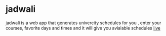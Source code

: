 # jadwali

jadwali is a web app that generates univercity schedules for you , enter your courses, favorite days and times 
and it will give you avialable schedules
[live](https://www.jadwalii.tech)
